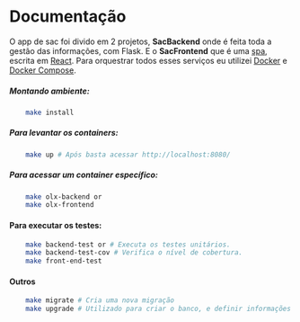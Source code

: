 Documentação
============

O app de sac foi divido em 2 projetos, **SacBackend** onde é feita toda a gestão das informações,
com Flask. E o **SacFrontend** que é uma [spa](https://en.wikipedia.org/wiki/Single-page_application), escrita em [React](https://facebook.github.io/react/). Para orquestrar todos esses serviços eu utilizei [Docker](https://www.docker.com/) e [Docker Compose](https://docs.docker.com/compose/).

##### Montando ambiente:

```bash
    make install
```

##### Para levantar os containers:

```bash
    make up # Após basta acessar http://localhost:8080/
```
##### Para acessar um container específico:

```bash
    make olx-backend or
    make olx-frontend
```

#### Para executar os testes:

```bash
    make backend-test or # Executa os testes unitários.
    make backend-test-cov # Verifica o nível de cobertura.
    make front-end-test
```

#### Outros

```bash
    make migrate # Cria uma nova migração
    make upgrade # Utilizado para criar o banco, e definir informações iniciais.
```
